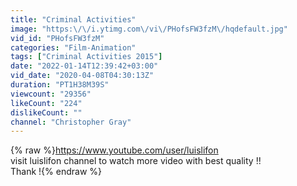 ```yaml
---
title: "Criminal Activities"
image: "https:\/\/i.ytimg.com\/vi\/PHofsFW3fzM\/hqdefault.jpg"
vid_id: "PHofsFW3fzM"
categories: "Film-Animation"
tags: ["Criminal Activities 2015"]
date: "2022-01-14T12:39:42+03:00"
vid_date: "2020-04-08T04:30:13Z"
duration: "PT1H38M39S"
viewcount: "29356"
likeCount: "224"
dislikeCount: ""
channel: "Christopher Gray"
---
```

{% raw %}<a rel="nofollow" target="blank" href="https://www.youtube.com/user/luislifon">https://www.youtube.com/user/luislifon</a><br />visit luislifon channel to watch more video with best quality !!<br />Thank !{% endraw %}
